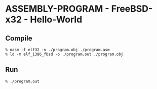 # ASSEMBLY-PROGRAM - FreeBSD-x32 - Hello-World
## Compile
```
% nasm -f elf32 -o ./program.obj ./program.asm
% ld -m elf_i386_fbsd -o ./program.out ./program.obj
```

## Run
```
% ./program.out
```

